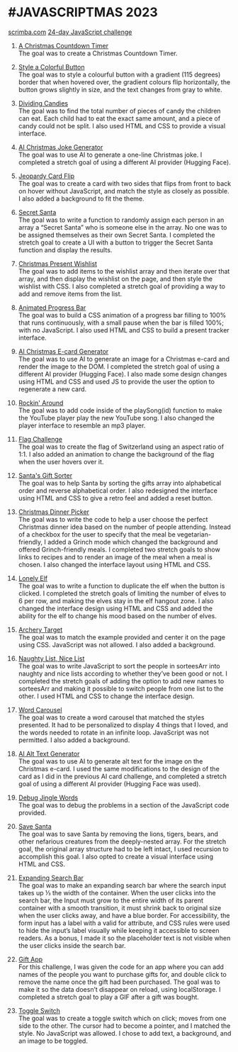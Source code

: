 #  #JAVASCRIPTMAS 2023
 [scrimba.com](https://scrimba.com/learn/javascriptmas) [24-day JavaScript challenge](https://scrimba.com/learn/javascriptmas)
1. [A Christmas Countdown Timer](https://amandapennell.github.io/javascriptmas-2023/1-countdown-to-christmas/)\
The goal was to create a Christmas Countdown Timer.

2. [Style a Colorful Button](https://amandapennell.github.io/javascriptmas-2023/2-style-colorful-button/)\
The goal was to style a colourful button with a gradient (115 degrees) border that when hovered over, the gradient colours flip horizontally, the button grows slightly in size, and the text changes from gray to white. 

3. [Dividing Candies](https://amandapennell.github.io/javascriptmas-2023/3-dividing-candy/)\
The goal was to find the total number of pieces of candy the children can eat. Each child had to eat the exact same amount, and a piece of candy could not be split. I also used HTML and CSS to provide a visual interface.

4. [AI Christmas Joke Generator](https://scrimba.com/scrim/cofee44b29bce53c38cf6a5cd)\
The goal was to use AI to generate a one-line Christmas joke. I completed a stretch goal of using a different AI provider (Hugging Face).

5. [Jeopardy Card Flip](https://amandapennell.github.io/javascriptmas-2023/5-jeopardy-card-flip/)\
The goal was to create a card with two sides that flips from front to back on hover without JavaScript, and match the style as closely as possible. I also added a background to fit the theme.

6. [Secret Santa](https://amandapennell.github.io/javascriptmas-2023/6-secret-santa/)\
The goal was to write a function to randomly assign each person in an array a “Secret Santa” who is someone else in the array. No one was to be assigned themselves as their own Secret Santa. I completed the stretch goal to create a UI with a button to trigger the Secret Santa function and display the results.

7. [Christmas Present Wishlist](https://amandapennell.github.io/javascriptmas-2023/7-christmas-present-wishlist/)\
The goal was to add items to the wishlist array and then iterate over that array, and then display the wishlist on the page, and then style the wishlist with CSS. I also completed a stretch goal of providing a way to add and remove items from the list.

8. [Animated Progress Bar](https://amandapennell.github.io/javascriptmas-2023/8-animated-progress-bar/)\
The goal was to build a CSS animation of a progress bar filling to 100% that runs continuously, with a small pause when the bar is filled 100%; with no JavaScript. I also used HTML and CSS to build a present tracker interface.  

9. [AI Christmas E-card Generator](https://scrimba.com/scrim/co84a4b1a9ee5a04182df6c40)\
The goal was to use AI to generate an image for a Christmas e-card and render the image to the DOM. I completed the stretch goal of using a different AI provider (Hugging Face). I also made some design changes using HTML and CSS and used JS to provide the user the option to regenerate a new card.

10. [Rockin' Around](https://amandapennell.github.io/javascriptmas-2023/10-rockin-around/)\
The goal was to add code inside of the playSong(id) function to make the YouTube player play the new YouTube song. I also changed the player interface to resemble an mp3 player.

11. [Flag Challenge](https://amandapennell.github.io/javascriptmas-2023/11-flag-challenge/)\
The goal was to create the flag of Switzerland using an aspect ratio of 1:1. I also added an animation to change the background of the flag when the user hovers over it.

12. [Santa's Gift Sorter](https://amandapennell.github.io/javascriptmas-2023/12-santas-gift-sorter/)\
The goal was to help Santa by sorting the gifts array into alphabetical order and reverse alphabetical order. I also redesigned the interface using HTML and CSS to give a retro feel and added a reset button.

13. [Christmas Dinner Picker](https://amandapennell.github.io/javascriptmas-2023/13-christmas-dinner/)\
The goal was to write the code to help a user choose the perfect Christmas dinner idea based on the number of people attending. Instead of a checkbox for the user to specify that the meal be vegetarian-friendly, I added a Grinch mode which changed the background and offered Grinch-friendly meals. I completed two stretch goals to show links to recipes and to render an image of the meal when a meal is chosen. I also changed the interface layout using HTML and CSS.

14. [Lonely Elf](https://amandapennell.github.io/javascriptmas-2023/14-lonely-elf/)\
The goal was to write a function to duplicate the elf when the button is clicked. I completed the stretch goals of limiting the number of elves to 6 per row, and making the elves stay in the elf hangout zone. I also changed the interface design using HTML and CSS and added the ability for the elf to change his mood based on the number of elves.

15. [Archery Target](https://amandapennell.github.io/javascriptmas-2023/15-archery-target/)\
The goal was to match the example provided and center it on the page using CSS. JavaScript was not allowed. I also added a background.

16. [Naughty List, Nice List](https://amandapennell.github.io/javascriptmas-2023/16-naughty-list-nice-list)\
The goal was to write JavaScript to sort the people in sorteesArr into naughty and nice lists according to whether they’ve been good or not. I completed the stretch goals of adding the option to add new names to sorteesArr and making it possible to switch people from one list to the other. I used HTML and CSS to change the interface design.

17. [Word Carousel](https://amandapennell.github.io/javascriptmas-2023/17-word-carousel/)\
The goal was to create a word carousel that matched the styles presented. It had to be personalized to display 4 things that I loved, and the words needed to rotate in an infinite loop. JavaScript was not permitted. I also added a background.

18. [AI Alt Text Generator](https://scrimba.com/scrim/co854477ebab4fbfc99c62b04)\
The goal was to use AI to generate alt text for the image on the Christmas e-card. I used the same modifications to the design of the card as I did in the previous AI card challenge, and completed a stretch goal of using a different AI provider (Hugging Face was used).

19. [Debug Jingle Words](https://scrimba.com/scrim/coa73404193f4745647679eca)\
The goal was to debug the problems in a section of the JavaScript code provided.

20. [Save Santa](https://amandapennell.github.io/javascriptmas-2023/20-save-santa/)\
The goal was to save Santa by removing the lions, tigers, bears, and other nefarious creatures from the deeply-nested array. For the stretch goal, the original array structure had to be left intact, I used recursion to accomplish this goal. I also opted to create a visual interface using HTML and CSS.

21. [Expanding Search Bar](https://amandapennell.github.io/javascriptmas-2023/21-expanding-search-bar)\
The goal was to make an expanding search bar where the search input takes up ⅓ the width of the container. When the user clicks into the search bar, the Input must grow to the entire width of its parent container with a smooth transition, it must shrink back to original size when the user clicks away, and have a blue border. For accessibility, the form input has a label with a valid for attribute, and CSS rules were used to hide the input’s label visually while keeping it accessible to screen readers. As a bonus, I made it so the placeholder text is not visible when the user clicks inside the search bar.

22. [Gift App](https://amandapennell.github.io/javascriptmas-2023/22-gift-app/)\
For this challenge, I was given the code for an app where you can add names of the people you want to purchase gifts for, and double click to remove the name once the gift had been purchased. The goal was to make it so the data doesn’t disappear on reload, using localStorage. I completed a stretch goal to play a GIF after a gift was bought. 

23. [Toggle Switch](https://amandapennell.github.io/javascriptmas-2023/23-toggle-switch/)\
The goal was to create a toggle switch which on click; moves from one side to the other. The cursor had to become a pointer, and I matched the style. No JavaScript was allowed. I chose to add text, a background, and an image to be toggled.
